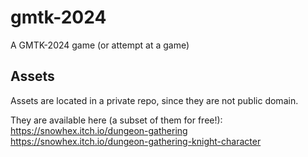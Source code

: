# gmtk-2024
A GMTK-2024 game (or attempt at a game)

## Assets
Assets are located in a private repo, since they are not public domain.

They are available here (a subset of them for free!):
https://snowhex.itch.io/dungeon-gathering
https://snowhex.itch.io/dungeon-gathering-knight-character
